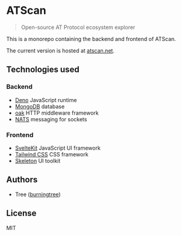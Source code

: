 # ATScan

> Open-source AT Protocol ecosystem explorer

This is a monorepo containing the backend and frontend of ATScan.

The current version is hosted at [atscan.net](https://atscan.net).

## Technologies used

### Backend
- [Deno](https://deno.land/) JavaScript runtime
- [MongoDB](https://www.mongodb.com/) database
- [oak](https://github.com/oakserver/oak) HTTP middleware framework
- [NATS](https://nats.io/) messaging for sockets

### Frontend
- [SvelteKit](https://kit.svelte.dev/) JavaScript UI framework
- [Tailwind CSS](https://tailwindcss.com/) CSS framework
- [Skeleton](https://www.skeleton.dev/) UI toolkit

## Authors
- Tree ([burningtree](https://github.com/burningtree))

## License
MIT